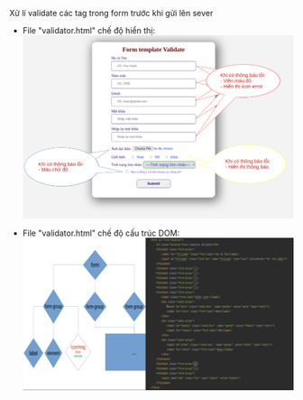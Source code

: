Xử lí validate các tag trong form trước khi gửi lên sever
- File "validator.html" chế độ hiển thị:<br/>
  ![form img](./Description/form-validator.png)

- File "validator.html" chế độ cấu trúc DOM:<br/>
  ![form img](./Description/form-validate-DOM.png)

  
